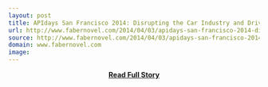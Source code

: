 ```yaml
---
layout: post
title: APIdays San Francisco 2014: Disrupting the Car Industry and Driver Experience with APIs
url: http://www.fabernovel.com/2014/04/03/apidays-san-francisco-2014-disrupting-the-car-industry-and-driver-experience-with-apis/
source: http://www.fabernovel.com/2014/04/03/apidays-san-francisco-2014-disrupting-the-car-industry-and-driver-experience-with-apis/
domain: www.fabernovel.com
image: 
---
```


<p></p>
<center><p><a href="http://www.fabernovel.com/2014/04/03/apidays-san-francisco-2014-disrupting-the-car-industry-and-driver-experience-with-apis/" style='padding:25px; font-sze:18px; font-weight: bold;'>Read Full Story</a></p></center>
